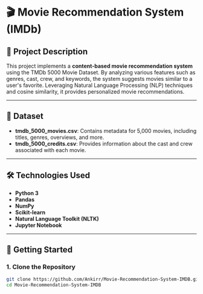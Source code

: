 # 🎬 Movie Recommendation System (IMDb)

## 📖 Project Description

This project implements a **content-based movie recommendation system** using the TMDb 5000 Movie Dataset. By analyzing various features such as genres, cast, crew, and keywords, the system suggests movies similar to a user's favorite. Leveraging Natural Language Processing (NLP) techniques and cosine similarity, it provides personalized movie recommendations.

---

## 📁 Dataset

- **tmdb_5000_movies.csv**: Contains metadata for 5,000 movies, including titles, genres, overviews, and more.
- **tmdb_5000_credits.csv**: Provides information about the cast and crew associated with each movie.

---

## 🛠️ Technologies Used

- **Python 3**
- **Pandas**
- **NumPy**
- **Scikit-learn**
- **Natural Language Toolkit (NLTK)**
- **Jupyter Notebook**

---

## 🚀 Getting Started

### 1. **Clone the Repository**

```bash
git clone https://github.com/Ankirr/Movie-Recommendation-System-IMDB.git
cd Movie-Recommendation-System-IMDB
